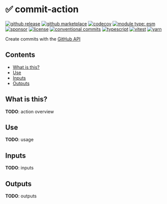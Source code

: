 # :white_check_mark: commit-action

[![github release](https://img.shields.io/github/v/release/flex-development/commit-action.svg?include_prereleases&sort=semver)](https://github.com/flex-development/commit-action/releases/latest)
[![github marketplace](https://img.shields.io/badge/marketplace-commit--action-blue?logo=github)](https://github.com/marketplace/actions/commit-action)
[![codecov](https://codecov.io/gh/flex-development/commit-action/branch/main/graph/badge.svg?token=)](https://codecov.io/gh/flex-development/commit-action)
[![module type: esm](https://img.shields.io/badge/module%20type-esm-brightgreen)](https://github.com/voxpelli/badges-cjs-esm)
[![sponsor](https://img.shields.io/badge/sponsor-flex--development-blue.svg?logo=github)](https://github.com/sponsors/flex-development)
[![license](https://img.shields.io/github/license/flex-development/commit-action.svg)](LICENSE.md)
[![conventional commits](https://img.shields.io/badge/-conventional%20commits-fe5196?logo=conventional-commits&logoColor=ffffff)](https://conventionalcommits.org/)
[![typescript](https://img.shields.io/badge/-typescript-3178c6?logo=typescript&logoColor=ffffff)](https://typescriptlang.org/)
[![vitest](https://img.shields.io/badge/-vitest-6e9f18?style=flat&logo=vitest&logoColor=ffffff)](https://vitest.dev/)
[![yarn](https://img.shields.io/badge/-yarn-2c8ebb?style=flat&logo=yarn&logoColor=ffffff)](https://yarnpkg.com/)

Create commits with the [GitHub API][1]

## Contents

- [What is this?](#what-is-this)
- [Use](#use)
- [Inputs](#inputs)
- [Outputs](#outputs)

## What is this?

**TODO**: action overview

## Use

**TODO**: usage

## Inputs

**TODO**: inputs

## Outputs

**TODO**: outputs

[1]: https://docs.github.com/graphql/reference/mutations#createcommitonbranch

